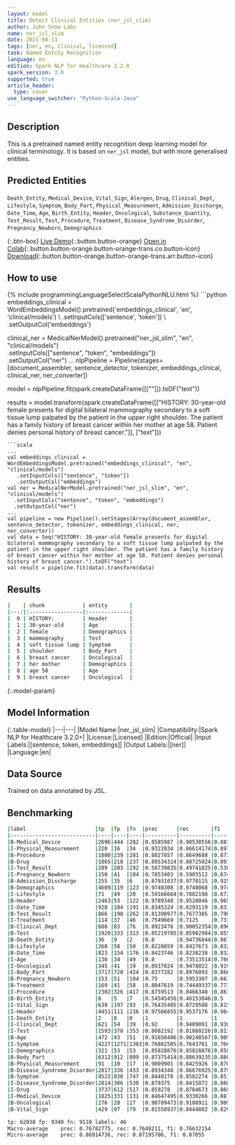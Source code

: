 ```yaml
---
layout: model
title: Detect Clinical Entities (ner_jsl_slim)
author: John Snow Labs
name: ner_jsl_slim
date: 2021-08-13
tags: [ner, en, clinical, licensed]
task: Named Entity Recognition
language: en
edition: Spark NLP for Healthcare 3.2.0
spark_version: 3.0
supported: true
article_header:
  type: cover
use_language_switcher: "Python-Scala-Java"
---
```


## Description

This is a pretrained named entity recognition deep learning model for clinical terminology. It is based on `ner_jsl` model, but with more generalised entities.

## Predicted Entities

`Death_Entity`, `Medical_Device`, `Vital_Sign`, `Alergen`, `Drug`, `Clinical_Dept`, `Lifestyle`, `Symptom`, `Body_Part`, `Physical_Measurement`, `Admission_Discharge`, `Date_Time`, `Age`, `Birth_Entity`, `Header`, `Oncological`, `Substance_Quantity`, `Test_Result`, `Test`, `Procedure`, `Treatment`, `Disease_Syndrome_Disorder`, `Pregnancy_Newborn`, `Demographics`

{:.btn-box}
[Live Demo](https://demo.johnsnowlabs.com/healthcare/NER_CLINICAL/){:.button.button-orange}
[Open in Colab](https://colab.research.google.com/github/JohnSnowLabs/spark-nlp-workshop/blob/master/tutorials/Certification_Trainings/Healthcare/1.Clinical_Named_Entity_Recognition_Model.ipynb){:.button.button-orange.button-orange-trans.co.button-icon}
[Download](https://s3.amazonaws.com/auxdata.johnsnowlabs.com/clinical/models/ner_jsl_slim_en_3.2.0_3.0_1628875762291.zip){:.button.button-orange.button-orange-trans.arr.button-icon}

## How to use



<div class="tabs-box" markdown="1">
{% include programmingLanguageSelectScalaPythonNLU.html %}
```python
embeddings_clinical = WordEmbeddingsModel().pretrained('embeddings_clinical', 'en', 'clinical/models') \
    .setInputCols(['sentence', 'token']) \
    .setOutputCol('embeddings')

clinical_ner = MedicalNerModel().pretrained("ner_jsl_slim", "en", "clinical/models") \
  .setInputCols(["sentence", "token", "embeddings"]) \
  .setOutputCol("ner")
...
nlpPipeline = Pipeline(stages=[document_assembler, sentence_detector, tokenizer, embeddings_clinical,  clinical_ner, ner_converter])

model = nlpPipeline.fit(spark.createDataFrame([[""]]).toDF("text"))

results = model.transform(spark.createDataFrame([["HISTORY: 30-year-old female presents for digital bilateral mammography secondary to a soft tissue lump palpated by the patient in the upper right shoulder. The patient has a family history of breast cancer within her mother at age 58. Patient denies personal history of breast cancer."]], ["text"]))
```
```scala
...
val embeddings_clinical = WordEmbeddingsModel.pretrained("embeddings_clinical", "en", "clinical/models")
   .setInputCols(["sentence", "token"])
   .setOutputCol("embeddings")
val ner = MedicalNerModel.pretrained("ner_jsl_slim", "en", "clinical/models") 
  .setInputCols("sentence", "token", "embeddings")
  .setOutputCol("ner")
...
val pipeline = new Pipeline().setStages(Array(document_assembler, sentence_detector, tokenizer, embeddings_clinical, ner, ner_converter))
val data = Seq("HISTORY: 30-year-old female presents for digital bilateral mammography secondary to a soft tissue lump palpated by the patient in the upper right shoulder. The patient has a family history of breast cancer within her mother at age 58. Patient denies personal history of breast cancer.").toDF("text")
val result = pipeline.fit(data).transform(data)
```
</div>

## Results

```bash
|    | chunk            | entity       |
|---:|:-----------------|:-------------|
|  0 | HISTORY:         | Header       |
|  1 | 30-year-old      | Age          |
|  2 | female           | Demographics |
|  3 | mammography      | Test         |
|  4 | soft tissue lump | Symptom      |
|  5 | shoulder         | Body_Part    |
|  6 | breast cancer    | Oncological  |
|  7 | her mother       | Demographics |
|  8 | age 58           | Age          |
|  9 | breast cancer    | Oncological  |

```

{:.model-param}
## Model Information

{:.table-model}
|---|---|
|Model Name:|ner_jsl_slim|
|Compatibility:|Spark NLP for Healthcare 3.2.0+|
|License:|Licensed|
|Edition:|Official|
|Input Labels:|[sentence, token, embeddings]|
|Output Labels:|[ner]|
|Language:|en|

## Data Source

Trained on data annotated by JSL.

## Benchmarking

```bash
|label                      |tp  |fp  |fn  |prec      |rec       |f1        |
|---------------------------|----|----|----|----------|----------|----------|
|B-Medical_Device           |2696|444 |282 |0.8585987 |0.90530556|0.88133377|
|I-Physical_Measurement     |220 |16  |34  |0.9322034 |0.86614174|0.8979592 |
|B-Procedure                |1800|239 |281 |0.8827857 |0.8649688 |0.8737864 |
|B-Drug                     |1865|218 |237 |0.89534324|0.88725024|0.8912784 |
|I-Test_Result              |289 |203 |292 |0.58739835|0.49741825|0.5386766 |
|I-Pregnancy_Newborn        |150 |41  |104 |0.7853403 |0.5905512 |0.6741573 |
|B-Admission_Discharge      |255 |35  |6   |0.87931037|0.9770115 |0.92558986|
|B-Demographics             |4609|119 |123 |0.9748308 |0.9740068 |0.97441864|
|I-Lifestyle                |71  |49  |20  |0.59166664|0.7802198 |0.67298573|
|B-Header                   |2463|53  |122 |0.9789348 |0.9528046 |0.965693  |
|I-Date_Time                |928 |184 |191 |0.8345324 |0.8293119 |0.83191395|
|B-Test_Result              |866 |198 |262 |0.81390977|0.7677305 |0.79014593|
|I-Treatment                |114 |37  |46  |0.7549669 |0.7125    |0.733119  |
|B-Clinical_Dept            |688 |83  |76  |0.8923476 |0.90052354|0.8964169 |
|B-Test                     |1920|333 |313 |0.85219705|0.85982984|0.8559965 |
|B-Death_Entity             |36  |9   |2   |0.8       |0.94736844|0.8674699 |
|B-Lifestyle                |268 |58  |50  |0.8220859 |0.8427673 |0.8322981 |
|B-Date_Time                |823 |154 |176 |0.8423746 |0.8238238 |0.83299595|
|I-Age                      |136 |34  |49  |0.8       |0.73513514|0.7661972 |
|I-Oncological              |345 |41  |19  |0.8937824 |0.9478022 |0.91999996|
|I-Body_Part                |3717|720 |424 |0.8377282 |0.8976093 |0.8666356 |
|B-Pregnancy_Newborn        |153 |51  |104 |0.75      |0.5953307 |0.6637744 |
|B-Treatment                |169 |41  |58  |0.8047619 |0.74449337|0.7734553 |
|I-Procedure                |2302|326 |417 |0.8759513 |0.8466348 |0.8610435 |
|B-Birth_Entity             |6   |5   |7   |0.54545456|0.46153846|0.5       |
|I-Vital_Sign               |639 |197 |93  |0.76435405|0.8729508 |0.815051  |
|I-Header                   |4451|111 |216 |0.97566855|0.9537176 |0.9645682 |
|I-Death_Entity             |2   |0   |0   |1         |1         |1         |
|I-Clinical_Dept            |621 |54  |39  |0.92      |0.9409091 |0.9303371 |
|I-Test                     |1593|378 |353 |0.8082192 |0.81860226|0.81337756|
|B-Age                      |472 |43  |51  |0.91650486|0.90248567|0.9094413 |
|I-Symptom                  |4227|1271|1303|0.76882505|0.7643761 |0.7665941 |
|I-Demographics             |321 |53  |53  |0.85828876|0.85828876|0.85828876|
|B-Body_Part                |6312|912 |809 |0.87375414|0.88639235|0.8800279 |
|B-Physical_Measurement     |91  |10  |17  |0.9009901 |0.8425926 |0.8708134 |
|B-Disease_Syndrome_Disorder|2817|336 |433 |0.8934348 |0.86676925|0.8799001 |
|B-Symptom                  |4522|830 |747 |0.8449178 |0.8582274 |0.8515206 |
|I-Disease_Syndrome_Disorder|2814|386 |530 |0.879375  |0.8415072 |0.86002445|
|I-Drug                     |3737|612 |517 |0.859278  |0.8784673 |0.8687667 |
|I-Medical_Device           |1825|331 |131 |0.84647495|0.9330266 |0.8876459 |
|B-Oncological              |276 |28  |27  |0.90789473|0.9108911 |0.9093904 |
|B-Vital_Sign               |429 |97  |79  |0.81558937|0.8444882 |0.8297872 |

tp: 62038 fp: 9340 fn: 9110 labels: 46
Macro-average	 prec: 0.76782775, rec: 0.7648211, f1: 0.76632154
Micro-average	 prec: 0.86914736, rec: 0.87195706, f1: 0.87055

```
